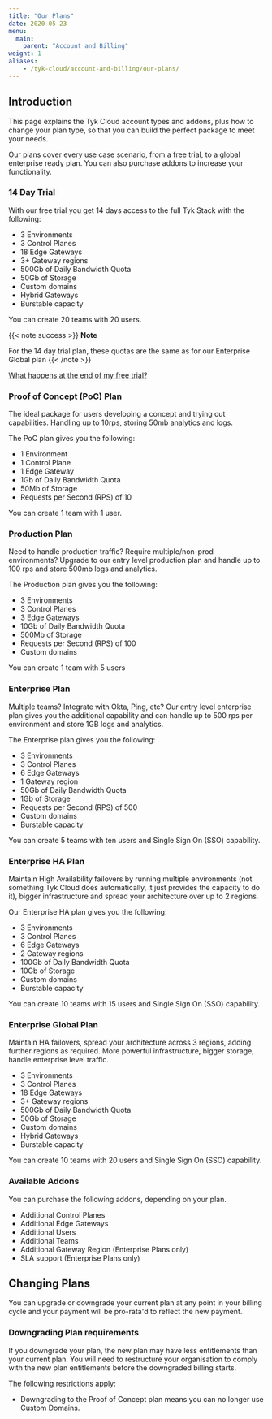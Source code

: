```yaml
---
title: "Our Plans"
date: 2020-05-23
menu:
  main:
    parent: "Account and Billing"
weight: 1
aliases:
    - /tyk-cloud/account-and-billing/our-plans/
---
```



## Introduction

This page explains the Tyk Cloud account types and addons, plus how to change your plan type, so that you can build the perfect package to meet your needs. 

Our plans cover every use case scenario, from a free trial, to a global enterprise ready plan. You can also purchase addons to increase your functionality.

### 14 Day Trial

With our free trial you get 14 days access to the full Tyk Stack with the following:

* 3 Environments
* 3 Control Planes
* 18 Edge Gateways
* 3+ Gateway regions
* 500Gb of Daily Bandwidth Quota
* 50Gb of Storage
* Custom domains
* Hybrid Gateways
* Burstable capacity

You can create 20 teams with 20 users.

{{< note success >}}
**Note**
  
For the 14 day trial plan, these quotas are the same as for our Enterprise Global plan
{{< /note >}}

[What happens at the end of my free trial?](/docs/tyk-cloud/account-billing/upgrade-free-trial/)

### Proof of Concept (PoC) Plan

The ideal package for users developing a concept and trying out capabilities. Handling up to 10rps, storing 50mb analytics and logs.

The PoC plan gives you the following:

* 1 Environment
* 1 Control Plane
* 1 Edge Gateway
* 1Gb of Daily Bandwidth Quota
* 50Mb of Storage
* Requests per Second (RPS) of 10

You can create 1 team with 1 user.

### Production Plan

Need to handle production traffic? Require multiple/non-prod environments? Upgrade to our entry level production plan and handle up to 100 rps and store 500mb logs and analytics.

The Production plan gives you the following:

* 3 Environments
* 3 Control Planes
* 3 Edge Gateways
* 10Gb of Daily Bandwidth Quota
* 500Mb of Storage
* Requests per Second (RPS) of 100
* Custom domains

You can create 1 team with 5 users

### Enterprise Plan

Multiple teams? Integrate with Okta, Ping, etc? Our entry level enterprise plan gives you the additional capability and can handle up to 500 rps per environment and store 1GB logs and analytics.

The Enterprise plan gives you the following:

* 3 Environments
* 3 Control Planes
* 6 Edge Gateways
* 1 Gateway region
* 50Gb of Daily Bandwidth Quota
* 1Gb of Storage
* Requests per Second (RPS) of 500
* Custom domains
* Burstable capacity

You can create 5 teams with ten users and Single Sign On (SSO) capability.

### Enterprise HA Plan

Maintain High Availability failovers by running multiple environments (not something Tyk Cloud does automatically, it just provides the capacity to do it), bigger infrastructure and spread your architecture over up to 2 regions. 

Our Enterprise HA plan gives you the following:

* 3 Environments
* 3 Control Planes
* 6 Edge Gateways
* 2 Gateway regions
* 100Gb of Daily Bandwidth Quota
* 10Gb of Storage
* Custom domains
* Burstable capacity

You can create 10 teams with 15 users and Single Sign On (SSO) capability.

### Enterprise Global Plan

Maintain HA failovers, spread your architecture across 3 regions, adding further regions as required. More powerful infrastructure, bigger storage, handle enterprise level traffic. 

* 3 Environments
* 3 Control Planes
* 18 Edge Gateways
* 3+ Gateway regions
* 500Gb of Daily Bandwidth Quota
* 50Gb of Storage
* Custom domains
* Hybrid Gateways
* Burstable capacity

You can create 10 teams with 20 users and Single Sign On (SSO) capability.

### Available Addons

You can purchase the following addons, depending on your plan. 

* Additional Control Planes
* Additional Edge Gateways
* Additional Users
* Additional Teams
* Additional Gateway Region (Enterprise Plans only)
* SLA support (Enterprise Plans only)

## Changing Plans

You can upgrade or downgrade your current plan at any point in your billing cycle and your payment will be pro-rata'd to reflect the new payment.

### Downgrading Plan requirements

If you downgrade your plan, the new plan may have less entitlements than your current plan. You will need to restructure your organisation to comply with the new plan entitlements before the downgraded billing starts.

The following restrictions apply:

* Downgrading to the Proof of Concept plan means you can no longer use Custom Domains.